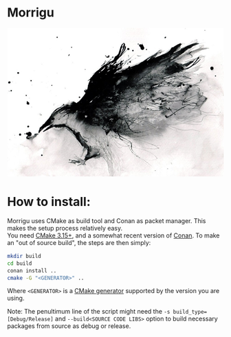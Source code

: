 
# Morrigu
![Morrigu_logo_temp](resources/Logo_TEMP.jpg)

# How to install: 
Morrigu uses CMake as build tool and Conan as packet manager. This makes the setup process relatively easy.  
You need [CMake 3.15+](https://cmake.org/download/), and a somewhat recent version of [Conan](https://conan.io/downloads.html). To make an "out of source build", the steps are then simply:
```bash
mkdir build
cd build
conan install ..
cmake -G "<GENERATOR>" ..
```
Where `<GENERATOR>` is a [CMake generator](https://cmake.org/cmake/help/latest/manual/cmake-generators.7.html) supported by the version you are using.

Note: The penultimum line of the script might need the `-s build_type=[Debug/Release]` and `--build<SOURCE CODE LIBS>` option to build necessary packages from source as debug or release.